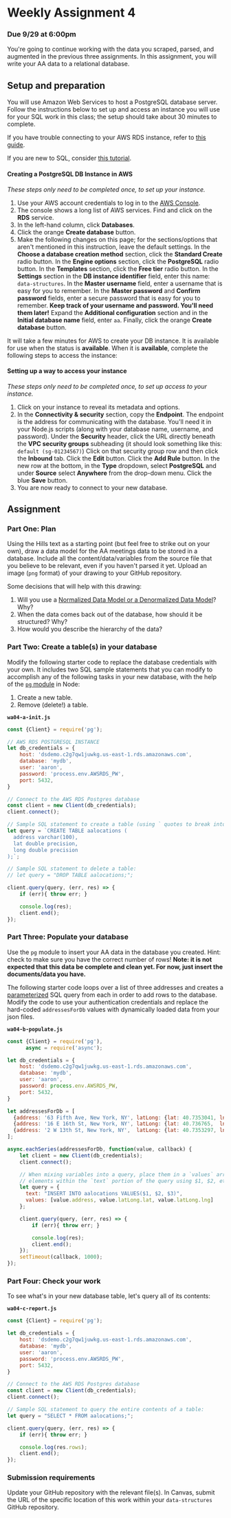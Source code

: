 # Weekly Assignment 4

### Due 9/29 at 6:00pm

You're going to continue working with the data you scraped, parsed, and augmented in the previous three assignments. In this assignment, you will write your AA data to a relational database. 

## Setup and preparation

You will use Amazon Web Services to host a PostgreSQL database server. Follow the instructions below to set up and access an instance you will use for your SQL work in this class; the setup should take about 30 minutes to complete. 

If you have trouble connecting to your AWS RDS instance, refer to [this guide](https://aws.amazon.com/premiumsupport/knowledge-center/rds-cannot-connect/). 

If you are new to SQL, consider [this tutorial](https://www.linkedin.com/learning/sql-essential-training-2).



#### Creating a PostgreSQL DB Instance in AWS

*These steps only need to be completed once, to set up your instance.* 

1. Use your AWS account credentials to log in to the [AWS Console](https://console.aws.amazon.com/console/home?region=us-east-1).  
2. The console shows a long list of AWS services. Find and click on the **RDS** service.  
3. In the left-hand column, click **Databases**.  
4. Click the orange **Create database** button.  
5. Make the following changes on this page; for the sections/options that aren't mentioned in this instruction, leave the default settings. In the **Choose a database creation method** section, click the **Standard Create** radio button. In the **Engine options** section, click the **PostgreSQL** radio button. In the **Templates** section, click the **Free tier** radio button. In the **Settings** section in the **DB instance identifier** field, enter this name: `data-structures`. In the **Master username** field, enter a username that is easy for you to remember. In the **Master password** and **Confirm password** fields, enter a secure password that is easy for you to remember. **Keep track of your username and password. You'll need them later!** Expand the **Additional configuration** section and in the **Initial database name** field, enter `aa`. Finally, click the orange **Create database** button.   

It will take a few minutes for AWS to create your DB instance. It is available for use when the status is **available**. When it is **available**, complete the following steps to access the instance:

#### Setting up a way to access your instance

*These steps only need to be completed once, to set up access to your instance.* 

1. Click on your instance to reveal its metadata and options.  
2. In the **Connectivity & security** section, copy the **Endpoint**. The endpoint is the address for communicating with the database. You'll need it in your Node.js scripts (along with your database name, username, and password). Under the **Security** header, click the URL directly beneath the **VPC security groups** subheading (it should look something like this: `default (sg-01234567)`) Click on that security group row and then click the **Inbound** tab. Click the **Edit** button. Click the **Add Rule** button. In the new row at the bottom, in the **Type** dropdown, select **PostgreSQL** and under **Source** select **Anywhere** from the drop-down menu. Click the blue **Save** button.  
3. You are now ready to connect to your new database. 


## Assignment

### Part One: Plan

Using the Hills text as a starting point (but feel free to strike out on your own), draw a data model for the AA meetings data to be stored in a database. Include all the content/data/variables from the source file that you believe to be relevant, even if you haven't parsed it yet. Upload an image (`png` format) of your drawing to your GitHub repository.  

Some decisions that will help with this drawing:  
1. Will you use a [Normalized Data Model or a Denormalized Data Model](https://www.quora.com/What-is-normalized-vs-denormalized-data)? Why?  
2. When the data comes back out of the database, how should it be structured? Why?  
3. How would you describe the hierarchy of the data?  

### Part Two: Create a table(s) in your database

Modify the following starter code to replace the database credentials with your own. It includes two SQL sample statements that you can modify to accomplish any of the following tasks in your new database, with the help of the [`pg` module](https://node-postgres.com/) in Node:  

1. Create a new table.  
2. Remove (delete!) a table.  

**`wa04-a-init.js`** 

```javascript
const {Client} = require('pg');

// AWS RDS POSTGRESQL INSTANCE
let db_credentials = {
    host: 'dsdemo.c2g7qw1juwkg.us-east-1.rds.amazonaws.com',
    database: 'mydb',
    user: 'aaron',
    password: 'process.env.AWSRDS_PW',
    port: 5432,
}

// Connect to the AWS RDS Postgres database
const client = new Client(db_credentials);
client.connect();

// Sample SQL statement to create a table (using ` quotes to break into multiple lines):
let query = `CREATE TABLE aalocations (
  address varchar(100),
  lat double precision,
  long double precision
);`;

// Sample SQL statement to delete a table:
// let query = "DROP TABLE aalocations;";

client.query(query, (err, res) => {
    if (err){ throw err; }

    console.log(res);
    client.end();
});
```

### Part Three: Populate your database

Use the `pg` module to insert your AA data in the database you created. Hint: check to make sure you have the correct number of rows! **Note: it is not expected that this data be complete and clean yet. For now, just insert the documents/data you have.**  

The following starter code loops over a list of three addresses and creates a [parameterized](https://node-postgres.com/features/queries) SQL query from each in order to add rows to the database. Modify the code to use your authentication credentials and replace the hard-coded `addressesForDb` values with dynamically loaded data from your json files. 

**`wa04-b-populate.js`** 

```javascript
const {Client} = require('pg'),
      async = require('async');

let db_credentials = {
    host: 'dsdemo.c2g7qw1juwkg.us-east-1.rds.amazonaws.com',
    database: 'mydb',
    user: 'aaron',
    password: process.env.AWSRDS_PW,
    port: 5432,
}

let addressesForDb = [
  {address: '63 Fifth Ave, New York, NY', latLong: {lat: 40.7353041, lng: -73.99413539999999} },
  {address: '16 E 16th St, New York, NY', latLong: {lat: 40.736765,  lng: -73.9919024} },
  {address: '2 W 13th St, New York, NY',  latLong: {lat: 40.7353297, lng: -73.99447889999999} }
];

async.eachSeries(addressesForDb, function(value, callback) {
    let client = new Client(db_credentials);
    client.connect();

    // When mixing variables into a query, place them in a `values` array and then refer to those 
    // elements within the `text` portion of the query using $1, $2, etc.
    let query = {
      text: "INSERT INTO aalocations VALUES($1, $2, $3)",
      values: [value.address, value.latLong.lat, value.latLong.lng]
    };

    client.query(query, (err, res) => {
        if (err){ throw err; }

        console.log(res);
        client.end();
    });
    setTimeout(callback, 1000);
});
```

### Part Four: Check your work

To see what's in your new database table, let's query all of its contents: 

**`wa04-c-report.js`** 

```javascript
const {Client} = require('pg');

let db_credentials = {
    host: 'dsdemo.c2g7qw1juwkg.us-east-1.rds.amazonaws.com',
    database: 'mydb',
    user: 'aaron',
    password: 'process.env.AWSRDS_PW',
    port: 5432,
}

// Connect to the AWS RDS Postgres database
const client = new Client(db_credentials);
client.connect();

// Sample SQL statement to query the entire contents of a table: 
let query = "SELECT * FROM aalocations;";

client.query(query, (err, res) => {
    if (err){ throw err; }

    console.log(res.rows);
    client.end();
});
```

### Submission requirements

Update your GitHub repository with the relevant file(s). In Canvas, submit the URL of the specific location of this work within your `data-structures` GitHub repository. 
